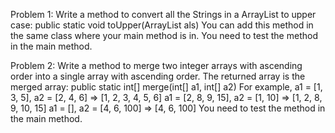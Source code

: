 Problem 1:
Write a method to convert all the Strings in a ArrayList<String> to upper case:
public static void toUpper(ArrayList<String> als)
You can add this method in the same class where your main method is in.
You need to test the method in the main method.

Problem 2:
Write a method to merge two integer arrays with ascending order into a single array with ascending order. The returned array is the merged array:
public static int[] merge(int[] a1, int[] a2)
For example,
a1 = [1, 3, 5], a2 = [2, 4, 6] => [1, 2, 3, 4, 5, 6]
a1 = [2, 8, 9, 15], a2 = [1, 10] => [1, 2, 8, 9, 10, 15]
a1 = [], a2 = [4, 6, 100] => [4, 6, 100]
You need to test the method in the main method.
